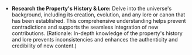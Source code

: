 - **Research the Property's History & Lore:** Delve into the universe's background, including its creation, evolution, and any lore or canon that has been established. This comprehensive understanding helps prevent contradictions and supports the seamless integration of new contributions. (Rationale: In-depth knowledge of the property's history and lore prevents inconsistencies and enhances the authenticity and credibility of new content.)